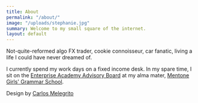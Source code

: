 ```yaml
---
title: About
permalink: "/about/"
image: "/uploads/stephanie.jpg"
summary: Welcome to my small square of the internet.
layout: default
---
```


Not-quite-reformed algo FX trader, cookie connoisseur, car fanatic, living a life I could have never dreamed of. 

I currently spend my work days on a fixed income desk. In my spare time, I sit on the [Enterprise Academy Advisory Board](https://ea.mentonegirls.vic.edu.au) at my alma mater, [Mentone Girls' Grammar School](http://mentonegirls.vic.edu.au). 

Design by [Carlos Melegrito ](https://carlos-m.com/)
